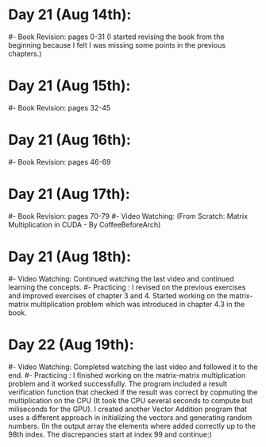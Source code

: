 # Day 21 (Aug 14th):
#- Book Revision: pages 0-31 (I started revising the book from the beginning because I felt I was missing some points in the previous chapters.)

# Day 21 (Aug 15th):
#- Book Revision: pages 32-45

# Day 21 (Aug 16th):
#- Book Revision: pages 46-69

# Day 21 (Aug 17th):
#- Book Revision: pages 70-79
#- Video Watching: (From Scratch: Matrix Multiplication in CUDA - By CoffeeBeforeArch)

# Day 21 (Aug 18th):
#- Video Watching: Continued watching the last video and continued learning the concepts.
#- Practicing : I revised on the previous exercises and improved exercises of chapter 3 and 4.
    Started working on the matrix-matrix multiplication problem which was introduced in chapter 4.3 in the book.

# Day 22 (Aug 19th):
#- Video Watching: Completed watching the last video and followed it to the end.
#- Practicing : I finished working on the matrix-matrix multiplication problem and it worked successfully.
                    The program included a result verification function that checked if the result was correct by copmuting the multiplication on the CPU (It took the CPU several seconds to compute but miliseconds for the GPU).
                I created another Vector Addition program that uses a different approach in initializing the vectors and generating random numbers.
                    (In the output array the elements where added correctly up to the 98th index. The discrepancies start at index 99 and continue:)